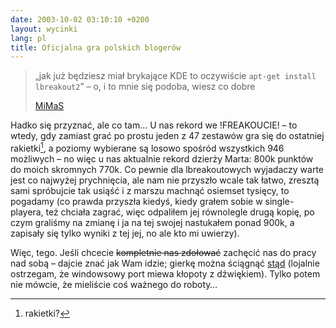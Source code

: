```yaml
---
date: 2003-10-02 03:10:10 +0200
layout: wycinki
lang: pl
title: Oficjalna gra polskich blogerów
---
```


> „jak już będziesz miał brykające KDE to oczywiście `apt-get install lbreakout2`” – o, i to mnie się podoba, wiesz co dobre
>
> [MiMaS](http://mimas.ceti.pl/blog/ 'majaczenia prawie codzienne')

Hadko się przyznać, ale co tam… U nas rekord we !FREAKOUCIE! – to wtedy, gdy zamiast grać po prostu jeden z 47 zestawów gra się do ostatniej rakietki[^1], a poziomy wybierane są losowo spośród wszystkich 946 możliwych – no więc u nas aktualnie rekord dzierży Marta: 800k punktów do moich skromnych 770k. Co pewnie dla lbreakoutowych wyjadaczy warte jest co najwyżej prychnięcia, ale nam nie przyszło wcale tak łatwo, zresztą sami spróbujcie tak usiąść i z marszu machnąć osiemset tysięcy, to pogadamy (co prawda przyszła kiedyś, kiedy grałem sobie w single-playera, też chciała zagrać, więc odpaliłem jej równolegle drugą kopię, po czym graliśmy na zmianę i ja na tej swojej nastukałem ponad 900k, a zapisały się tylko wyniki z tej jej, no ale kto mi uwierzy).

Więc, tego. Jeśli chcecie <del>kompletnie nas zdołować</del> zachęcić nas do pracy nad sobą – dajcie znać jak Wam idzie; gierkę można ściągnąć [stąd](http://lgames.sourceforge.net/ 'LGames') (lojalnie ostrzegam, że windowsowy port miewa kłopoty z dźwiękiem). Tylko potem nie mówcie, że mieliście coś ważnego do roboty…

[^1]: rakietki?
